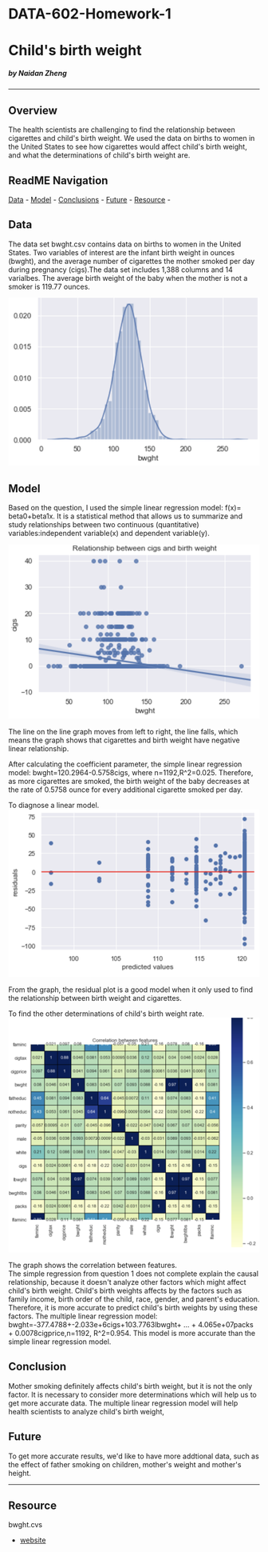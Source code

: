 # DATA-602-Homework-1
# Child's birth weight
#####    by Naidan Zheng


---

## Overview
The health scientists are challenging to find the relationship between cigarettes and child's birth weight. We used the data on births to women in the United States to see how cigarettes would affect child's birth weight, and what the determinations of child's birth weight are.

## ReadME Navigation
[Data](https://github.com/Naidanzheng/DATA-602-Homework-1#data) -
[Model](https://github.com/Naidanzheng/DATA-602-Homework-1#model) -
[Conclusions](https://github.com/Naidanzheng/DATA-602-Homework-1#conclusion) - 
[Future](https://github.com/Naidanzheng/DATA-602-Homework-1#future) - 
[Resource](https://github.com/Naidanzheng/DATA-602-Homework-1#resource) - 




## Data
The data set bwght.csv contains data on births to women in the United States. Two variables of interest are the infant birth weight in ounces (bwght), and the average number of cigarettes the mother smoked per day during pregnancy (cigs).The data set includes 1,388 columns and 14 varialbes. The average birth weight of the baby when the mother is not a smoker is 119.77 ounces.

![bwght.png](https://github.com/Naidanzheng/DATA-602-Homework-1/blob/master/bwght.png)

## Model
Based on the question, I used the simple linear regression model: f(x)= beta0+beta1x. It is a statistical method that allows us to summarize and study relationships between two continuous (quantitative) variables:independent variable(x) and dependent variable(y).

![cigs.png](https://github.com/Naidanzheng/DATA-602-Homework-1/blob/master/cigs.png)

The line on the line graph moves from left to right, the line falls, which means the graph shows that cigarettes and birth weight have negative linear relationship.

After calculating the coefficient parameter, the simple linear regression model: bwght=120.2964-0.5758cigs, where n=1192,R^2=0.025.
Therefore, as more cigarettes are smoked, the birth weight of the baby decreases at the rate of 0.5758 ounce for every additional cigarette smoked per day.

To diagnose a linear model.
![predicted.png](https://github.com/Naidanzheng/DATA-602-Homework-1/blob/master/predicted.png)

From the graph, the residual plot is a good model when it only used to find the relationship between birth weight and cigarettes.

To find the other determinations of child's birth weight rate. 
![coefficient.png](https://github.com/Naidanzheng/DATA-602-Homework-1/blob/master/coefficient.png)

The graph shows the correlation between features.          
The simple regression from question 1 does not complete explain the causal relationship, because it doesn't analyze other factors which might affect child's birth weight. Child's birth weights affects by the factors such as family income, birth order of the child, race, gender, and parent's education.
Therefore, it is more accurate to predict child's birth weights by using these factors.
The multiple linear regression model: bwght=-377.4788+-2.033e+6cigs+103.7763lbwght+  ... + 4.065e+07packs + 0.0078cigprice,n=1192, R^2=0.954.
This model is more accurate than the simple linear regression model.


## Conclusion
Mother smoking definitely affects child's birth weight, but it is not the only factor. It is necessary to consider more determinations which will help us to get more accurate data. The multiple linear regression model will help health scientists to analyze child's birth weight, 

## Future
To get more accurate results, we'd like to have more addtional data, such as the effect of father smoking on children, mother's weight and mother's height.

---

## Resource
bwght.cvs
- [website](https://www.stata.com/texts/eacsap/)
